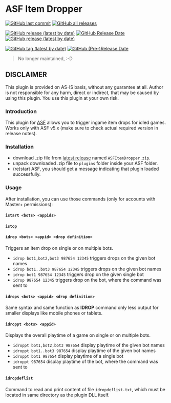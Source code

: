 # ASF Item Dropper
[![GitHub last commit](https://img.shields.io/github/last-commit/chr233/ASF_ItemDropper?color=brightgreen&label=Updated&logo=Github&logoColor=white)](https://github.com/chr233/ASF_ItemDropper/commits)
[![GitHub all releases](https://img.shields.io/github/downloads/chr233/ASF_ItemDropper/total?color=brightgreen&label=Downloads&logo=Github&logoColor=white)](https://github.com/chr233/ASF_ItemDropper/releases)

[![GitHub release (latest by date)](https://img.shields.io/github/v/release/chr233/ASF_ItemDropper?color=blue&label=Stable&logo=Github&logoColor=white)](https://github.com/chr233/ASF_ItemDropper/releases/latest)
[![GitHub Release Date](https://img.shields.io/github/release-date/chr233/ASF_ItemDropper?color=brightgreen&label=Released&logo=Github&logoColor=white)](https://github.com/chr233/ASF_ItemDropper/releases/latest)
[![GitHub release (latest by date)](https://img.shields.io/github/downloads/chr233/ASF_ItemDropper/latest/total?color=brightgreen&label=Downloads&logo=Github&logoColor=white)](https://github.com/chr233/ASF_ItemDropper/releases/latest)

[![GitHub tag (latest by date)](https://img.shields.io/github/v/tag/chr233/ASF_ItemDropper?color=blue&label=Prerelease&logo=Github&logoColor=white)](https://github.com/chr233/ASF_ItemDropper/releases)
[![GitHub (Pre-)Release Date](https://img.shields.io/github/release-date-pre/chr233/ASF_ItemDropper?color=brightgreen&label=Released&logo=Github&logoColor=white)](https://github.com/chr233/ASF_ItemDropper/releases)

> No longer maintained, :-D 

## DISCLAIMER

This plugin is provided on AS-IS basis, without any guarantee at all. Author is not responsible for any harm, direct or indirect, that may be caused by using this plugin. You use this plugin at your own risk.

### Introduction

This plugin for [ASF](https://github.com/JustArchiNET/ArchiSteamFarm/) allows you to trigger ingame item drops for idled games. Works only with ASF v5.x (make sure to check actual required version in release notes).

### Installation

- download .zip file from [latest release](https://github.com/chr233/ASF_ItemDropper/releases/) named `ASFItemDropper.zip`.
- unpack downloaded .zip file to `plugins` folder inside your ASF folder.
- (re)start ASF, you should get a message indicating that plugin loaded successfully.

### Usage

After installation, you can use those commands (only for accounts with Master+ permissions):

#### `istart <bots> <appids>`

#### `istop`

#### `idrop <bots> <appid> <drop definition>`

Triggers an item drop on single or on multiple bots.

- `idrop bot1,bot2,bot3 987654 12345` triggers drops on the given bot names
- `idrop bot1..bot3 987654 12345` triggers drops on the given bot names
- `idrop bot1 987654 12345` triggers drop on the given single bot
- `idrop 987654 12345` triggers drop on the bot, where the command was sent to

#### `idrops <bots> <appid> <drop definition>`

Same syntax and same function as **IDROP** command only less output for smaller displays like mobile phones or tablets.

#### `idroppt <bots> <appid>`

Displays the overall playtime of a game on single or on multiple bots.

- `idroppt bot1,bot2,bot3 987654` display playtime of the given bot names
- `idroppt bot1..bot3 987654` display playtime of the given bot names
- `idroppt bot1 987654` display playtime of a single bot
- `idroppt 987654` display playtime of the bot, where the command was sent to

#### `idropdeflist`

Command to read and print content of file `idropdeflist.txt`, which must be located in same directory as the plugin DLL itself.
